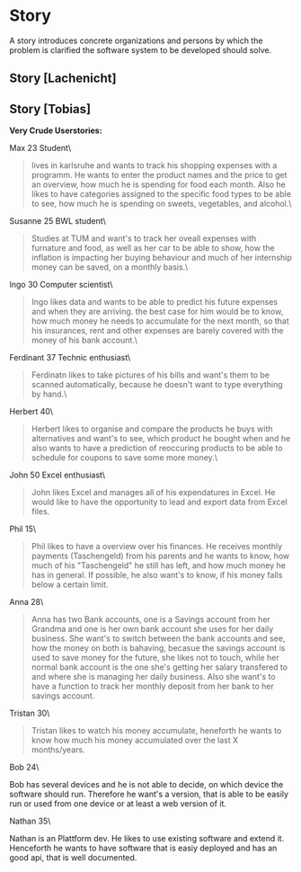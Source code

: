 # Story

A story introduces concrete organizations and persons by which the problem is clarified the software system to be developed should solve.

## Story [Lachenicht]

## Story [Tobias]

__Very Crude Userstories:__

Max 23 Student\

> lives in karlsruhe and wants to track his shopping expenses with a programm.
> He wants to enter the product names and the price to get an overview, how much he is spending for food each month.
> Also he likes to have categories assigned to the specific food types to be able to see, how much he is spending on sweets, vegetables, and alcohol.\

Susanne 25 BWL student\

> Studies at TUM and want's to track her oveall expenses with furnature and food, as well as her car to be able to show, how the inflation is impacting her buying behaviour and much of her internship money can be saved, on a monthly basis.\

Ingo 30 Computer scientist\

> Ingo likes data and wants to be able to predict his future expenses and when they are arriving. the best case for him would be to know, how much money he needs to accumulate for the next month, so that his insurances, rent and other expenses are barely covered with the money of his bank account.\

Ferdinant 37 Technic enthusiast\

> Ferdinatn likes to take pictures of his bills and want's them to be scanned automatically, because he doesn't want to type everything by hand.\

Herbert 40\

> Herbert likes to organise and compare the products he buys with alternatives and want's to see, which product he bought when and he also wants to have a prediction of reoccuring products to be able to schedule for coupons to save some more money.\

John 50 Excel enthusiast\

> John likes Excel and manages all of his expendatures in Excel. He would like to have the opportunity to lead and export data from Excel files.

Phil 15\

> Phil likes to have a overview over his finances. He receives monthly payments (Taschengeld) from his parents and he wants to know, how much of his "Taschengeld" he still has left, and how much money he has in general. If possible, he also want's to know, if his money falls below a certain limit.

Anna 28\

> Anna has two Bank accounts, one is a Savings account from her Grandma and one is her own bank account she uses for her daily business. She want's to switch between the bank accounts and see, how the money on both is bahaving, becasue the savings account is used to save money for the future, she likes not to touch, while her normal bank account is the one she's getting her salary transfered to and where she is managing her daily business. Also she want's to have a function to track her monthly deposit from her bank to her savings account.

Tristan 30\

> Tristan likes to watch his money accumulate, heneforth he wants to know how much his money accumulated over the last X months/years.

Bob 24\

Bob has several devices and he is not able to decide, on which device the software should run. Therefore he want's a version, that is able to be easily run or used from one device or at least a web version of it.

Nathan 35\

Nathan is an Plattform dev. He likes to use existing software and extend it. Henceforth he wants to have software that is easiy deployed and has an good api, that is well documented.
